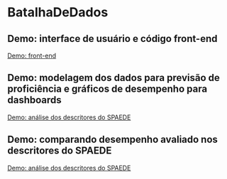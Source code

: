 # BatalhaDeDados

## Demo: interface de usuário e código front-end

[Demo: front-end](https://youtu.be/EQ2qZm6TrNA)


## Demo: modelagem dos dados para previsão de proficiência e gráficos de desempenho para dashboards

[Demo: análise dos descritores do SPAEDE](https://youtu.be/NugsZIxKQ20)

## Demo: comparando desempenho avaliado nos descritores do SPAEDE

[Demo: análise dos descritores do SPAEDE](https://youtu.be/fW2e8S7Xx8E)
